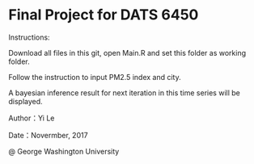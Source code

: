 # Final Project for DATS 6450

Instructions:

Download all files in this git, open Main.R and set this folder as working folder.

Follow the instruction to input PM2.5 index and city.

A bayesian inference result for next iteration in this time series will be displayed.

Author：Yi Le

Date：Novermber, 2017

@ George Washington University


